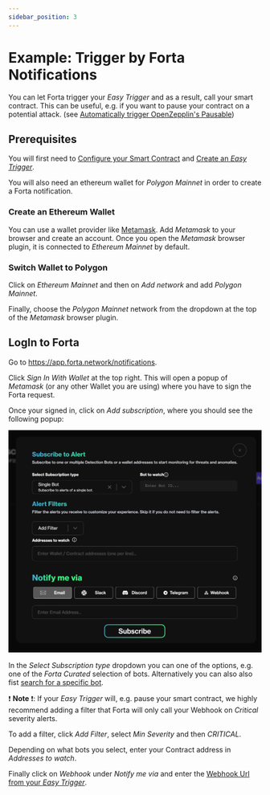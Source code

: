 ```yaml
---
sidebar_position: 3
---
```


# Example: Trigger by Forta Notifications

You can let Forta trigger your _Easy Trigger_ and as a result, call your smart contract.
This can be useful, e.g. if you want to pause your contract on a potential attack. (see
[Automatically trigger OpenZepplin's Pausable](/#3a-automatically-trigger-openzeppelins-pausable_pause))

## Prerequisites

You will first need to [Configure your Smart Contract](/) and
[Create an _Easy Trigger_](/create-easy-trigger).

You will also need an ethereum wallet for _Polygon Mainnet_ in order to create a Forta notification.

### Create an Ethereum Wallet

You can use a wallet provider like [Metamask](https://metamask.io/).
Add _Metamask_ to your browser and create an account.
Once you open the _Metamask_ browser plugin, it is connected to _Ethereum Mainnet_ by default.

### Switch Wallet to Polygon

Click on _Ethereum Mainnet_ and then on _Add network_ and add _Polygon Mainnet_.

Finally, choose the _Polygon Mainnet_ network from the dropdown at the top of the _Metamask_ browser plugin.

## LogIn to Forta

Go to https://app.forta.network/notifications.

Click _Sign In With Wallet_ at the top right. This will open a popup of _Metamask_ (or any other Wallet you are using) where you have to sign the Forta request.

Once your signed in, click on _Add subscription_, where you should see the following popup:

![Forta Alert](/screenshots/forta_alert.png)

In the _Select Subscription type_ dropdown you can one of the options, e.g. one of the _Forta Curated_ selection of bots. Alternatively you can also also fist [search for a specific bot](https://explorer.forta.network/).

❗ **Note** ❗: If your _Easy Trigger_ will, e.g. pause your smart contract,
we highly recommend adding a filter that Forta will only call your Webhook on _Critical_ severity alerts.

To add a filter, click _Add Filter_, select _Min Severity_ and then _CRITICAL_.

Depending on what bots you select, enter your Contract address in _Addresses to watch_.

Finally click on _Webhook_ under _Notify me via_ and enter the [Webhook Url from your _Easy Trigger_](/create-easy-trigger#4-use-webhook).
